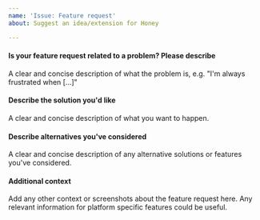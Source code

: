 ```yaml
---
name: 'Issue: Feature request'
about: Suggest an idea/extension for Honey

---
```


#### Is your feature request related to a problem? Please describe
A clear and concise description of what the problem is, e.g. "I'm always frustrated when [...]"

#### Describe the solution you'd like
A clear and concise description of what you want to happen.

#### Describe alternatives you've considered
A clear and concise description of any alternative solutions or features you've considered.

#### Additional context
Add any other context or screenshots about the feature request here. Any relevant information for platform specific features could be useful.